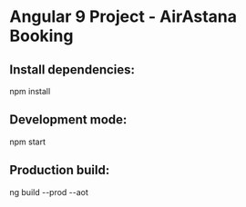 # Angular 9 Project - AirAstana Booking

## Install dependencies:
npm install

## Development mode:
npm start

## Production build:
ng build --prod --aot
